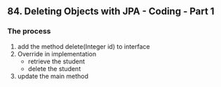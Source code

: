 ## 84. Deleting Objects with JPA - Coding - Part 1

### The process 
1. add the method delete(Integer id) to interface
2. Override in implementation 
   * retrieve the student 
   * delete the student
3. update the main method 